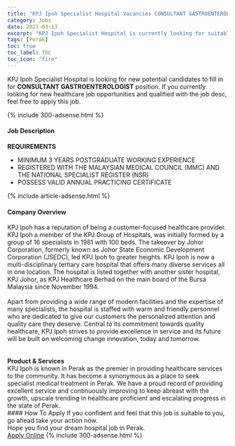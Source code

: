 ```yaml
---
title: "KPJ Ipoh Specialist Hospital Vacancies CONSULTANT GASTROENTEROLOGIST" 
category: Jobs 
date: 2021-03-13 
excerpt: "KPJ Ipoh Specialist Hospital is currently looking for suitable person to fill in the CONSULTANT GASTROENTEROLOGIST which positioned at Perak" 
tags: [Perak] 
toc: true 
toc_label: TOC 
toc_icon: "fire" 
--- 
```


<p>KPJ Ipoh Specialist Hospital is looking for new potential candidates to fill in for <b>CONSULTANT GASTROENTEROLOGIST</b> position. If you currently looking for new healthcare job opportunities and qualified with the job desc, feel free to apply this job.
</p>{% include 300-adsense.html %} 
<div><div><h4>Job Description</h4></div><div><div><span><div><div><strong>REQUIREMENTS</strong></div><ul><li>MINIMUM 3 YEARS POSTGRADUATE WORKING EXPERIENCE</li><li>REGISTERED WITH THE MALAYSIAN MEDICAL COUNCIL (MMC) AND THE NATIONAL SPECIALIST REGISTER (NSR)</li><li>POSSESS VALID ANNUAL PRACTICING CERTIFICATE</li></ul></div></span></div></div></div> 
{% include article-adsense.html %} 
<div><div><h4>Company Overview</h4></div><div><div><span><div><div>
<div>
		KPJ Ipoh has a reputation of being a customer-focused healthcare provider. KPJ Ipoh a member of the KPJ Group of Hospitals, was initially formed by a group of 16 specialists in 1981 with 100 beds. The takeover by Johor Corporation, formerly known as Johor State Economic Development Corporation (JSEDC), led KPJ Ipoh to greater heights. KPJ Ipoh is now a multi-disciplinary tertiary care hospital that offers many diverse services all in one location. The hospital is listed together with another sister hospital, KPJ Johor, as KPJ Healthcare Berhad on the main board of the&#160;Bursa Malaysia&#160;since November 1994.<br>
<br>
		Apart from providing a wide range of modern facilities and the expertise of many specialists, the hospital is staffed with warm and friendly personnel who are dedicated to give our customers the personalized attention and quality care they deserve. Central to its commitment towards quality healthcare, KPJ Ipoh strives to provide excellence in service and its future will be built on welcoming change innovation, today and tomorrow.<br>
<br>
		&#160;</div>
</div>
<div>
<strong>Product &amp; Services</strong></div>
<div>
<div>
		KPJ Ipoh is known in Perak as the premier in providing healthcare services to the community. It has become a synonymous as a place to seek specialist medical treatment in Perak. We have a proud record of providing excellent service and continuously improving to keep abreast with the growth, upscale trending in healthcare proficient and escalating progress in the state of Perak.</div>
</div></div></span></div></div></div> 
#### How To Apply 
If you confident and feel that this job is suitable to you, go ahead take your action now. <br/> 
Hope you find your dream hospital job in Perak. <br/> 
<a href="https://www.jobstreet.com.my/en/job/consultant-gastroenterologist-4505434?jobId=jobstreet-my-job-4505434" class="btn btn--warning" target="_blank" rel="nofollow noopenner">Apply Online</a> 
{% include 300-adsense.html %} 